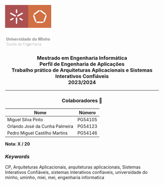 <img src='EEUM_logo.png' width="30%"/>

<h3 align="center">Mestrado em Engenharia Informática <br> Perfil de Engenharia de Aplicações <br> Trabalho prático de Arquiteturas Aplicacionais e Sistemas Interativos Confiáveis <br> 2023/2024 </h3>

---
<h3 align="center"> Colaboradores &#129309 </h2>

<div align="center">

| Nome                           | Número  |
|--------------------------------|---------|
| Miguel Silva Pinto             | PG54105 |
| Orlando José da Cunha Palmeira | PG54123 |
| Pedro Miguel Castilho Martins  | PG54146 |

</div>

<b> Nota: X / 20 </b>

<h3><i>Keywords</i></h3>
CP, Arquiteturas Aplicacionais, arquiteturas aplicacionais, Sistemas Interativos Confiáveis, sistemas interativos confiaveis, universidade do minho, uminho, miei, mei, engenharia informatica

